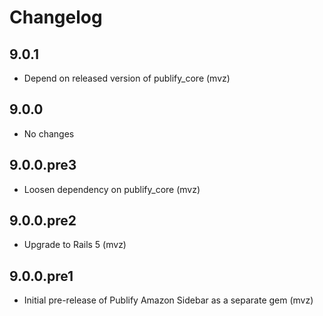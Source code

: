 # Changelog

## 9.0.1

* Depend on released version of publify_core (mvz)

## 9.0.0

* No changes

## 9.0.0.pre3

* Loosen dependency on publify_core (mvz)

## 9.0.0.pre2

* Upgrade to Rails 5 (mvz)

## 9.0.0.pre1

* Initial pre-release of Publify Amazon Sidebar as a separate gem (mvz)
